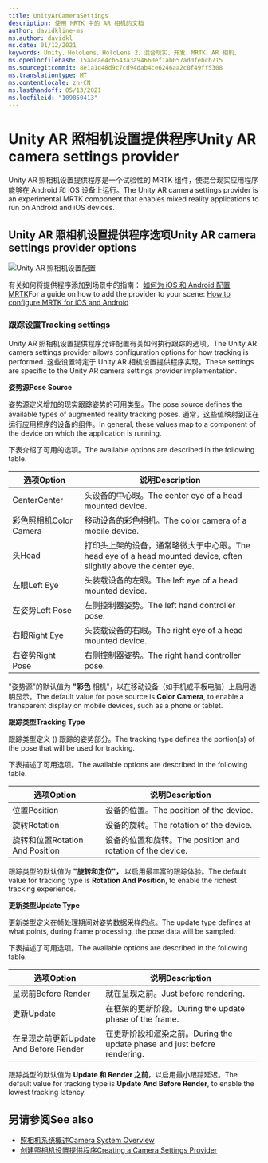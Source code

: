 ```yaml
---
title: UnityArCameraSettings
description: 使用 MRTK 中的 AR 相机的文档
author: davidkline-ms
ms.author: davidkl
ms.date: 01/12/2021
keywords: Unity、HoloLens、HoloLens 2、混合现实、开发、MRTK、AR 相机、
ms.openlocfilehash: 15aacae4cb543a3a94660ef1ab057ad0febcb715
ms.sourcegitcommit: 8e1a1d48d9c7cd94dab4ce6246aa2c0f49ff5308
ms.translationtype: MT
ms.contentlocale: zh-CN
ms.lasthandoff: 05/13/2021
ms.locfileid: "109850413"
---
```

# <a name="unity-ar-camera-settings-provider"></a><span data-ttu-id="2246e-104">Unity AR 照相机设置提供程序</span><span class="sxs-lookup"><span data-stu-id="2246e-104">Unity AR camera settings provider</span></span>

<span data-ttu-id="2246e-105">Unity AR 照相机设置提供程序是一个试验性的 MRTK 组件，使混合现实应用程序能够在 Android 和 iOS 设备上运行。</span><span class="sxs-lookup"><span data-stu-id="2246e-105">The Unity AR camera settings provider is an experimental MRTK component that enables mixed reality applications to run on Android and iOS devices.</span></span>

## <a name="unity-ar-camera-settings-provider-options"></a><span data-ttu-id="2246e-106">Unity AR 照相机设置提供程序选项</span><span class="sxs-lookup"><span data-stu-id="2246e-106">Unity AR camera settings provider options</span></span>

![Unity AR 照相机设置配置](../images/camera-system/UnityArSettingsConfiguration.png)

<span data-ttu-id="2246e-108">有关如何将提供程序添加到场景中的指南： [如何为 iOS 和 Android 配置 MRTK](../../supported-devices/using-ar-foundation.md)</span><span class="sxs-lookup"><span data-stu-id="2246e-108">For a guide on how to add the provider to your scene: [How to configure MRTK for iOS and Android](../../supported-devices/using-ar-foundation.md)</span></span>

### <a name="tracking-settings"></a><span data-ttu-id="2246e-109">跟踪设置</span><span class="sxs-lookup"><span data-stu-id="2246e-109">Tracking settings</span></span>

<span data-ttu-id="2246e-110">Unity AR 照相机设置提供程序允许配置有关如何执行跟踪的选项。</span><span class="sxs-lookup"><span data-stu-id="2246e-110">The Unity AR camera settings provider allows configuration options for how tracking is performed.</span></span> <span data-ttu-id="2246e-111">这些设置特定于 Unity AR 相机设置提供程序实现。</span><span class="sxs-lookup"><span data-stu-id="2246e-111">These settings are specific to the Unity AR camera settings provider implementation.</span></span>

<span data-ttu-id="2246e-112">**姿势源**</span><span class="sxs-lookup"><span data-stu-id="2246e-112">**Pose Source**</span></span>

<span data-ttu-id="2246e-113">姿势源定义增加的现实跟踪姿势的可用类型。</span><span class="sxs-lookup"><span data-stu-id="2246e-113">The pose source defines the available types of augmented reality tracking poses.</span></span> <span data-ttu-id="2246e-114">通常，这些值映射到正在运行应用程序的设备的组件。</span><span class="sxs-lookup"><span data-stu-id="2246e-114">In general, these values map to a component of the device on which the application is running.</span></span>

<span data-ttu-id="2246e-115">下表介绍了可用的选项。</span><span class="sxs-lookup"><span data-stu-id="2246e-115">The available options are described in the following table.</span></span>

| <span data-ttu-id="2246e-116">选项</span><span class="sxs-lookup"><span data-stu-id="2246e-116">Option</span></span> | <span data-ttu-id="2246e-117">说明</span><span class="sxs-lookup"><span data-stu-id="2246e-117">Description</span></span> |
| --- | --- |
| <span data-ttu-id="2246e-118">Center</span><span class="sxs-lookup"><span data-stu-id="2246e-118">Center</span></span> | <span data-ttu-id="2246e-119">头设备的中心眼。</span><span class="sxs-lookup"><span data-stu-id="2246e-119">The center eye of a head mounted device.</span></span> |
| <span data-ttu-id="2246e-120">彩色照相机</span><span class="sxs-lookup"><span data-stu-id="2246e-120">Color Camera</span></span> | <span data-ttu-id="2246e-121">移动设备的彩色相机。</span><span class="sxs-lookup"><span data-stu-id="2246e-121">The color camera of a mobile device.</span></span> |
| <span data-ttu-id="2246e-122">头</span><span class="sxs-lookup"><span data-stu-id="2246e-122">Head</span></span> | <span data-ttu-id="2246e-123">打印头上架的设备，通常略微大于中心眼。</span><span class="sxs-lookup"><span data-stu-id="2246e-123">The head eye of a head mounted device, often slightly above the center eye.</span></span> |
| <span data-ttu-id="2246e-124">左眼</span><span class="sxs-lookup"><span data-stu-id="2246e-124">Left Eye</span></span> | <span data-ttu-id="2246e-125">头装载设备的左眼。</span><span class="sxs-lookup"><span data-stu-id="2246e-125">The left eye of a head mounted device.</span></span> |
| <span data-ttu-id="2246e-126">左姿势</span><span class="sxs-lookup"><span data-stu-id="2246e-126">Left Pose</span></span> | <span data-ttu-id="2246e-127">左侧控制器姿势。</span><span class="sxs-lookup"><span data-stu-id="2246e-127">The left hand controller pose.</span></span> |
| <span data-ttu-id="2246e-128">右眼</span><span class="sxs-lookup"><span data-stu-id="2246e-128">Right Eye</span></span> | <span data-ttu-id="2246e-129">头装载设备的右眼。</span><span class="sxs-lookup"><span data-stu-id="2246e-129">The right eye of a head mounted device.</span></span> |
| <span data-ttu-id="2246e-130">右姿势</span><span class="sxs-lookup"><span data-stu-id="2246e-130">Right Pose</span></span> | <span data-ttu-id="2246e-131">右侧控制器姿势。</span><span class="sxs-lookup"><span data-stu-id="2246e-131">The right hand controller pose.</span></span> |

<span data-ttu-id="2246e-132">"姿势源"的默认值为 **"彩色** 相机"，以在移动设备（如手机或平板电脑）上启用透明显示。</span><span class="sxs-lookup"><span data-stu-id="2246e-132">The default value for pose source is **Color Camera**, to enable a transparent display on mobile devices, such as a phone or tablet.</span></span>

<span data-ttu-id="2246e-133">**跟踪类型**</span><span class="sxs-lookup"><span data-stu-id="2246e-133">**Tracking Type**</span></span>

<span data-ttu-id="2246e-134">跟踪类型定义 () 跟踪的姿势部分。</span><span class="sxs-lookup"><span data-stu-id="2246e-134">The tracking type defines the portion(s) of the pose that will be used for tracking.</span></span>

<span data-ttu-id="2246e-135">下表描述了可用选项。</span><span class="sxs-lookup"><span data-stu-id="2246e-135">The available options are described in the following table.</span></span>

| <span data-ttu-id="2246e-136">选项</span><span class="sxs-lookup"><span data-stu-id="2246e-136">Option</span></span> | <span data-ttu-id="2246e-137">说明</span><span class="sxs-lookup"><span data-stu-id="2246e-137">Description</span></span> |
| --- | --- |
| <span data-ttu-id="2246e-138">位置</span><span class="sxs-lookup"><span data-stu-id="2246e-138">Position</span></span> | <span data-ttu-id="2246e-139">设备的位置。</span><span class="sxs-lookup"><span data-stu-id="2246e-139">The position of the device.</span></span> |
| <span data-ttu-id="2246e-140">旋转</span><span class="sxs-lookup"><span data-stu-id="2246e-140">Rotation</span></span> | <span data-ttu-id="2246e-141">设备的旋转。</span><span class="sxs-lookup"><span data-stu-id="2246e-141">The rotation of the device.</span></span> |
| <span data-ttu-id="2246e-142">旋转和位置</span><span class="sxs-lookup"><span data-stu-id="2246e-142">Rotation And Position</span></span> | <span data-ttu-id="2246e-143">设备的位置和旋转。</span><span class="sxs-lookup"><span data-stu-id="2246e-143">The position and rotation of the device.</span></span> |

<span data-ttu-id="2246e-144">跟踪类型的默认值为 **"旋转和定位"，** 以启用最丰富的跟踪体验。</span><span class="sxs-lookup"><span data-stu-id="2246e-144">The default value for tracking type is **Rotation And Position**, to enable the richest tracking experience.</span></span>

<span data-ttu-id="2246e-145">**更新类型**</span><span class="sxs-lookup"><span data-stu-id="2246e-145">**Update Type**</span></span>

<span data-ttu-id="2246e-146">更新类型定义在帧处理期间对姿势数据采样的点。</span><span class="sxs-lookup"><span data-stu-id="2246e-146">The update type defines at what points, during frame processing, the pose data will be sampled.</span></span>

<span data-ttu-id="2246e-147">下表描述了可用选项。</span><span class="sxs-lookup"><span data-stu-id="2246e-147">The available options are described in the following table.</span></span>

| <span data-ttu-id="2246e-148">选项</span><span class="sxs-lookup"><span data-stu-id="2246e-148">Option</span></span> | <span data-ttu-id="2246e-149">说明</span><span class="sxs-lookup"><span data-stu-id="2246e-149">Description</span></span> |
| --- | --- |
| <span data-ttu-id="2246e-150">呈现前</span><span class="sxs-lookup"><span data-stu-id="2246e-150">Before Render</span></span> | <span data-ttu-id="2246e-151">就在呈现之前。</span><span class="sxs-lookup"><span data-stu-id="2246e-151">Just before rendering.</span></span> |
| <span data-ttu-id="2246e-152">更新</span><span class="sxs-lookup"><span data-stu-id="2246e-152">Update</span></span> | <span data-ttu-id="2246e-153">在框架的更新阶段。</span><span class="sxs-lookup"><span data-stu-id="2246e-153">During the update phase of the frame.</span></span> |
| <span data-ttu-id="2246e-154">在呈现之前更新</span><span class="sxs-lookup"><span data-stu-id="2246e-154">Update And Before Render</span></span> | <span data-ttu-id="2246e-155">在更新阶段和渲染之前。</span><span class="sxs-lookup"><span data-stu-id="2246e-155">During the update phase and just before rendering.</span></span> |

<span data-ttu-id="2246e-156">跟踪类型的默认值为 **Update 和 Render 之前**，以启用最小跟踪延迟。</span><span class="sxs-lookup"><span data-stu-id="2246e-156">The default value for tracking type is **Update And Before Render**, to enable the lowest tracking latency.</span></span>

## <a name="see-also"></a><span data-ttu-id="2246e-157">另请参阅</span><span class="sxs-lookup"><span data-stu-id="2246e-157">See also</span></span>

- [<span data-ttu-id="2246e-158">照相机系统概述</span><span class="sxs-lookup"><span data-stu-id="2246e-158">Camera System Overview</span></span>](camera-system-overview.md)
- [<span data-ttu-id="2246e-159">创建照相机设置提供程序</span><span class="sxs-lookup"><span data-stu-id="2246e-159">Creating a Camera Settings Provider</span></span>](create-settings-provider.md)
